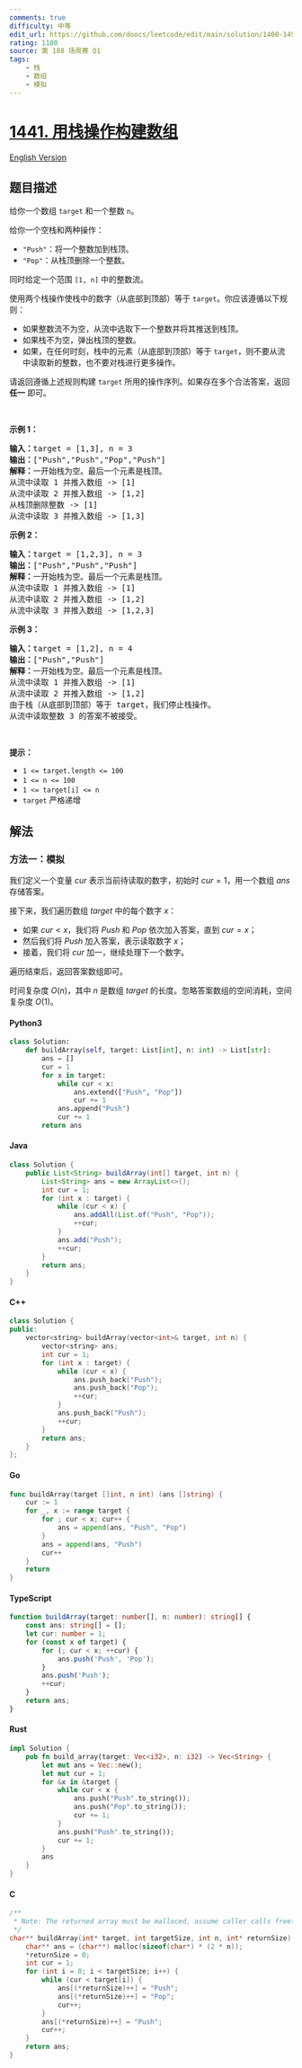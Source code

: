 ```yaml
---
comments: true
difficulty: 中等
edit_url: https://github.com/doocs/leetcode/edit/main/solution/1400-1499/1441.Build%20an%20Array%20With%20Stack%20Operations/README.md
rating: 1180
source: 第 188 场周赛 Q1
tags:
    - 栈
    - 数组
    - 模拟
---
```


<!-- problem:start -->

# [1441. 用栈操作构建数组](https://leetcode.cn/problems/build-an-array-with-stack-operations)

[English Version](/solution/1400-1499/1441.Build%20an%20Array%20With%20Stack%20Operations/README_EN.md)

## 题目描述

<!-- description:start -->

<p>给你一个数组 <code>target</code> 和一个整数 <code>n</code>。</p>

<p>给你一个空栈和两种操作：</p>

<ul>
	<li><code>"Push"</code>：将一个整数加到栈顶。</li>
	<li><code>"Pop"</code>：从栈顶删除一个整数。</li>
</ul>

<p>同时给定一个范围 <code>[1, n]</code> 中的整数流。</p>

<p>使用两个栈操作使栈中的数字（从底部到顶部）等于 <code>target</code>。你应该遵循以下规则：</p>

<ul>
	<li>如果整数流不为空，从流中选取下一个整数并将其推送到栈顶。</li>
	<li>如果栈不为空，弹出栈顶的整数。</li>
	<li>如果，在任何时刻，栈中的元素（从底部到顶部）等于 <code>target</code>，则不要从流中读取新的整数，也不要对栈进行更多操作。</li>
</ul>

<p>请返回遵循上述规则构建&nbsp;<code>target</code> 所用的操作序列。如果存在多个合法答案，返回 <strong>任一</strong> 即可。</p>

<p>&nbsp;</p>

<p><strong>示例 1：</strong></p>

<pre>
<strong>输入：</strong>target = [1,3], n = 3
<strong>输出：</strong>["Push","Push","Pop","Push"]
<strong>解释：</strong>一开始栈为空。最后一个元素是栈顶。<strong>
</strong>从流中读取 1 并推入数组 -&gt; [1]
从流中读取 2 并推入数组 -&gt; [1,2]
从栈顶删除整数 -&gt; [1]
从流中读取 3 并推入数组 -&gt; [1,3]
</pre>

<p><strong>示例 2：</strong></p>

<pre>
<strong>输入：</strong>target = [1,2,3], n = 3
<strong>输出：</strong>["Push","Push","Push"]
<strong>解释：</strong>一开始栈为空。最后一个元素是栈顶。
从流中读取 1 并推入数组 -&gt; [1]
从流中读取 2 并推入数组 -&gt; [1,2]
从流中读取 3 并推入数组 -&gt; [1,2,3]
</pre>

<p><strong>示例 3：</strong></p>

<pre>
<strong>输入：</strong>target = [1,2], n = 4
<strong>输出：</strong>["Push","Push"]
<strong>解释：</strong>一开始栈为空。最后一个元素是栈顶。
从流中读取 1 并推入数组 -&gt; [1]
从流中读取 2 并推入数组 -&gt; [1,2]
由于栈（从底部到顶部）等于 target，我们停止栈操作。
从流中读取整数 3 的答案不被接受。
</pre>

<p>&nbsp;</p>

<p><strong>提示：</strong></p>

<ul>
	<li><code>1 &lt;= target.length &lt;= 100</code></li>
	<li><code>1 &lt;= n &lt;= 100</code></li>
	<li><code>1 &lt;= target[i] &lt;= n</code></li>
	<li><code>target</code> 严格递增</li>
</ul>

<!-- description:end -->

## 解法

<!-- solution:start -->

### 方法一：模拟

我们定义一个变量 $\textit{cur}$ 表示当前待读取的数字，初始时 $\textit{cur} = 1$，用一个数组 $\textit{ans}$ 存储答案。

接下来，我们遍历数组 $\textit{target}$ 中的每个数字 $x$：

-   如果 $\textit{cur} < x$，我们将 $\textit{Push}$ 和 $\textit{Pop}$ 依次加入答案，直到 $\textit{cur} = x$；
-   然后我们将 $\textit{Push}$ 加入答案，表示读取数字 $x$；
-   接着，我们将 $\textit{cur}$ 加一，继续处理下一个数字。

遍历结束后，返回答案数组即可。

时间复杂度 $O(n)$，其中 $n$ 是数组 $\textit{target}$ 的长度。忽略答案数组的空间消耗，空间复杂度 $O(1)$。

<!-- tabs:start -->

#### Python3

```python
class Solution:
    def buildArray(self, target: List[int], n: int) -> List[str]:
        ans = []
        cur = 1
        for x in target:
            while cur < x:
                ans.extend(["Push", "Pop"])
                cur += 1
            ans.append("Push")
            cur += 1
        return ans
```

#### Java

```java
class Solution {
    public List<String> buildArray(int[] target, int n) {
        List<String> ans = new ArrayList<>();
        int cur = 1;
        for (int x : target) {
            while (cur < x) {
                ans.addAll(List.of("Push", "Pop"));
                ++cur;
            }
            ans.add("Push");
            ++cur;
        }
        return ans;
    }
}
```

#### C++

```cpp
class Solution {
public:
    vector<string> buildArray(vector<int>& target, int n) {
        vector<string> ans;
        int cur = 1;
        for (int x : target) {
            while (cur < x) {
                ans.push_back("Push");
                ans.push_back("Pop");
                ++cur;
            }
            ans.push_back("Push");
            ++cur;
        }
        return ans;
    }
};
```

#### Go

```go
func buildArray(target []int, n int) (ans []string) {
	cur := 1
	for _, x := range target {
		for ; cur < x; cur++ {
			ans = append(ans, "Push", "Pop")
		}
		ans = append(ans, "Push")
		cur++
	}
	return
}
```

#### TypeScript

```ts
function buildArray(target: number[], n: number): string[] {
    const ans: string[] = [];
    let cur: number = 1;
    for (const x of target) {
        for (; cur < x; ++cur) {
            ans.push('Push', 'Pop');
        }
        ans.push('Push');
        ++cur;
    }
    return ans;
}
```

#### Rust

```rust
impl Solution {
    pub fn build_array(target: Vec<i32>, n: i32) -> Vec<String> {
        let mut ans = Vec::new();
        let mut cur = 1;
        for &x in &target {
            while cur < x {
                ans.push("Push".to_string());
                ans.push("Pop".to_string());
                cur += 1;
            }
            ans.push("Push".to_string());
            cur += 1;
        }
        ans
    }
}
```

#### C

```c
/**
 * Note: The returned array must be malloced, assume caller calls free().
 */
char** buildArray(int* target, int targetSize, int n, int* returnSize) {
    char** ans = (char**) malloc(sizeof(char*) * (2 * n));
    *returnSize = 0;
    int cur = 1;
    for (int i = 0; i < targetSize; i++) {
        while (cur < target[i]) {
            ans[(*returnSize)++] = "Push";
            ans[(*returnSize)++] = "Pop";
            cur++;
        }
        ans[(*returnSize)++] = "Push";
        cur++;
    }
    return ans;
}
```

<!-- tabs:end -->

<!-- solution:end -->

<!-- problem:end -->
